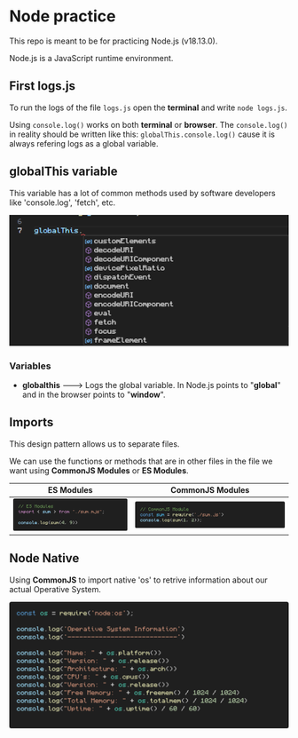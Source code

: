 # Node practice
This repo is meant to be for practicing Node.js (v18.13.0).

Node.js is a JavaScript runtime environment.


## First logs.js
To run the logs of the file ```logs.js``` open the **terminal** and write ```node logs.js```.

Using ```console.log()``` works on both **terminal** or **browser**. The ```console.log()``` in reality should be written like this: ```globalThis.console.log()``` cause it is always refering logs as a global variable.

## globalThis variable
This variable has a lot of common methods used by software developers like 'console.log', 'fetch', etc.

![globalThis_methods](./img/globalThis%20methods.png)

### Variables
- **globalthis** ---> Logs the global variable. In Node.js points to "**global**" and in the browser points to "**window**".

## Imports
This design pattern allows us to separate files.

We can use the functions or methods that are in other files in the file we want using **CommonJS Modules** or **ES Modules**.

|**ES Modules**|**CommonJS Modules**|
|---|---|
|![ES_Modules](./img/ES_Modules(import).png)|![CommonJS](./img/CommonJS(import).png)|


## Node Native
Using **CommonJS** to import native 'os' to retrive information about our actual Operative System.

![Node_native](./img/Node_native.png)